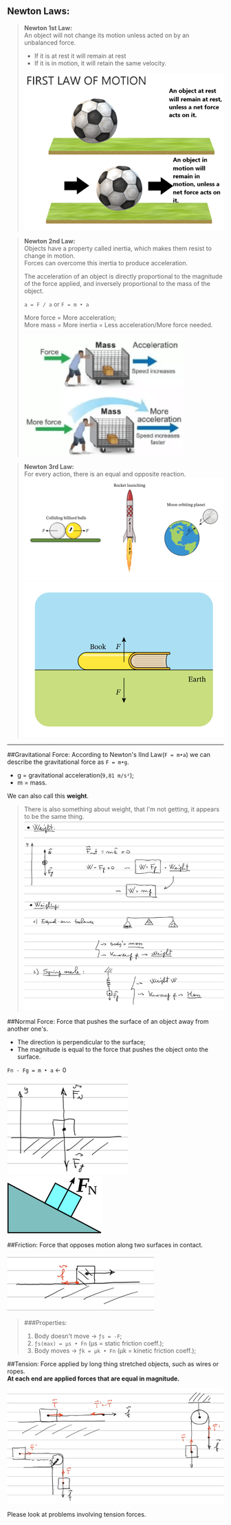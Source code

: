 ## Newton Laws:
> **Newton 1st Law:**  
> An object will not change its motion unless acted on by an unbalanced force.
> - If it is at rest it will remain at rest
> - If it is in motion, it will retain the same velocity.
> 
> ![](newton2.png)

> **Newton 2nd Law:**  
> Objects have a property called inertia, which makes them resist to change in motion.  
> Forces can overcome this inertia to produce acceleration.
> 
> The acceleration of an object is directly proportional to the magnitude of the force applied, and inversely proportional to the mass of the object.
> 
> `a = F / a` or `F = m • a`
> 
> More force = More acceleration;  
> More mass = More inertia = Less acceleration/More force needed.
> 
> ![](newton.png)
> 

> **Newton 3rd Law:**  
> For every action, there is an equal and opposite reaction.
> ![](newton3.svg)  
> ![](newton4.svg)

---

##Gravitational Force:
According to Newton's IInd Law(`F = m•a`) we can describe the gravitational force as `F = m•g`.  
- g = gravitational acceleration(`9,81 m/s²`);  
- m = mass.

We can also call this **weight**.

> There is also something about weight, that I'm not getting, it appears to be the same thing.
> ![](weight.png)

##Normal Force:
Force that pushes the surface of an object away from another one's.  
- The direction is perpendicular to the surface;
- The magnitude is equal to the force that pushes the object onto the surface.

`Fn - Fg = m • a` ← 0

![](normal.png) ![](normal2.png)

##Friction:
Force that opposes motion along two surfaces in contact.  

![](friction1.png)

> ###Properties:
> 1) Body doesn't move → `ƒs = -F`;
> 2) `ƒs(max) = μs • Fn` (μs = static friction coeff.);
> 3) Body moves → `ƒk = μk • Fn` (μk = kinetic friction coeff.);

##Tension:
Force applied by long thing stretched objects, such as wires or ropes.  
**At each end are applied forces that are equal in magnitude.**

![](tension.png)

Please look at problems involving tension forces.